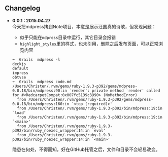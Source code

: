 ## Changelog
  
- **0.0.1 : 2015.04.27**    
  今天把mdpress拷到Note项目，本意是展示汪国真的诗歌，但发现问题：
  * 似乎只能在`mdpress`目录中运行，其它目录会报错
  * `highlight_styles`里的样式，也未引用，删除之后发布页面，可以正常浏览内容

  ```
  ➜  Grails  mdpress -l
  deckjs
  default
  impress
  obtvse
  ➜  Grails  mdpress code.md 
  /Users/Christen/.rvm/gems/ruby-1.9.3-p392/gems/mdpress-0.0.18/bin/mdpress:90:in `render': private method `render' called for #<RedcarpetCompat:0x007fc5139c3990> (NoMethodError)
	from /Users/Christen/.rvm/gems/ruby-1.9.3-p392/gems/mdpress-0.0.18/bin/mdpress:160:in `<top (required)>'
	from /Users/Christen/.rvm/gems/ruby-1.9.3-p392/bin/mdpress:19:in `load'
	from /Users/Christen/.rvm/gems/ruby-1.9.3-p392/bin/mdpress:19:in `<main>'
	from /Users/Christen/.rvm/gems/ruby-1.9.3-p392/bin/ruby_noexec_wrapper:14:in `eval'
	from /Users/Christen/.rvm/gems/ruby-1.9.3-p392/bin/ruby_noexec_wrapper:14:in `<main>'
  ```
  隐患在何处，不得而知，好在GitHub托管之后，文件和目录不会轻易改变。